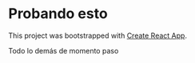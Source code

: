 # Probando esto

This project was bootstrapped with [Create React App](https://github.com/facebook/create-react-app).

Todo lo demás de momento paso
